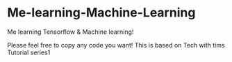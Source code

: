 # Me-learning-Machine-Learning
Me learning Tensorflow &amp; Machine learning!

Please feel free to copy any code you want!
This is based on Tech with tims Tutorial series1

